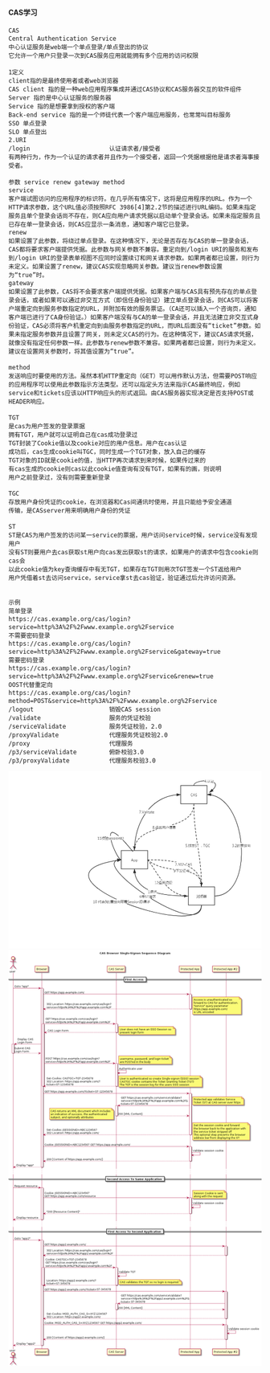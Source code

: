 #### CAS学习
    CAS
    Central Authentication Service
    中心认证服务是web端一个单点登录/单点登出的协议
    它允许一个用户只登录一次到CAS服务应用就能拥有多个应用的访问权限
        
	1定义
	client指的是最终使用者或者web浏览器
	CAS client 指的是一种web应用程序集成并通过CAS协议和CAS服务器交互的软件组件 
	Server 指的是中心认证服务的服务器
	Service 指的是想要拿到授权的客户端
	Back-end service 指的是一个师徒代表一个客户端应用服务，也常常叫目标服务
	SSO 单点登录
	SLO 单点登出
	2.URI
	/login  					认证请求者/接受者
	有两种行为，作为一个认证的请求者并且作为一个接受者，返回一个凭据根据他是请求者海事接受者。
	
	参数 service renew gateway method
	service
	客户端试图访问的应用程序的标识符。在几乎所有情况下，这将是应用程序的URL。作为一个HTTP请求参数，这个URL值必须按照RFC 3986[4]第2.2节的描述进行URL编码。如果未指定服务且单个登录会话尚不存在，则CA应向用户请求凭据以启动单个登录会话。如果未指定服务且已存在单一登录会话，则CAS应显示一条消息，通知客户端它已登录。
	renew
	如果设置了此参数，将绕过单点登录。在这种情况下，无论是否存在与CAS的单一登录会话，CAS都将要求客户端提供凭据。此参数与网关参数不兼容。重定向到/login URI的服务和发布到/login URI的登录表单视图不应同时设置续订和网关请求参数。如果两者都已设置，则行为未定义。如果设置了renew，建议CAS实现忽略网关参数。建议当renew参数设置为“true”时。
	gateway
	如果设置了此参数，CAS将不会要求客户端提供凭据。如果客户端与CAS具有预先存在的单点登录会话，或者如果可以通过非交互方式（即信任身份验证）建立单点登录会话，则CAS可以将客户端重定向到服务参数指定的URL，并附加有效的服务票证。（CA还可以插入一个咨询页，通知客户端已进行了CA身份验证。）如果客户端没有与CA的单一登录会话，并且无法建立非交互式身份验证，CAS必须将客户机重定向到由服务参数指定的URL，而URL后面没有“ticket”参数。如果未指定服务参数并且设置了网关，则未定义CAS的行为。在这种情况下，建议CAS请求凭据，就像没有指定任何参数一样。此参数与renew参数不兼容。如果两者都已设置，则行为未定义。建议在设置网关参数时，将其值设置为“true”。
	
	method 
	发送响应时要使用的方法。虽然本机HTTP重定向（GET）可以用作默认方法，但需要POST响应的应用程序可以使用此参数指示方法类型。还可以指定头方法来指示CAS最终响应，例如service和tickets应该以HTTP响应头的形式返回。由CAS服务器实现决定是否支持POST或HEADER响应。
	
	TGT
    是cas为用户签发的登录票据
    拥有TGT，用户就可以证明自己在cas成功登录过
    TGT封装了Cookie值以及cookie对应的用户信息。用户在cas认证
    成功后，cas生成cookie叫TGC，同时生成一个TGT对象，放入自己的缓存
    TGT对象的ID就是cookie的值，当HTTP再次请求到来时候，如果传过来的
    有cas生成的cookie则cas以此cookie值查询有没有TGT，如果有的画，则说明
    用户之前登录过，没有则需要重新登录
    
    TGC
    存放用户身份凭证的cookie，在浏览器和Cas间通讯时使用，并且只能给予安全通道
    传输，是CASserver用来明确用户身份的凭证
    
    ST
    ST是CAS为用户签发的访问某一service的票据，用户访问service时候，service没有发现用户
    没有ST则要用户去cas获取st用户向cas发出获取st的请求，如果用户的请求中包含cookie则cas会
    以此cookie值为key查询缓存中有无TGT，如果存在TGT则用次TGT签发一个ST返给用户
    用户凭借着st去访问service，service拿st去cas验证，验证通过后允许访问资源。
	
	
	示例
	简单登录
	https://cas.example.org/cas/login?service=http%3A%2F%2Fwww.example.org%2Fservice
	不需要密码登录
	https://cas.example.org/cas/login?service=http%3A%2F%2Fwww.example.org%2Fservice&gateway=true
	需要密码登录
	https://cas.example.org/cas/login?service=http%3A%2F%2Fwww.example.org%2Fservice&renew=true
	OOST代替重定向
	https://cas.example.org/cas/login?method=POST&service=http%3A%2F%2Fwww.example.org%2Fservice
	/logout                     销毁CAS session
	/validate					服务的凭证校验
	/serviceValidate			服务凭证校验，2.0
	/proxyValidate				代理服务凭证校验2.0
	/proxy						代理服务
	/p3/serviceValidate			俯卧校验3.0
	/p3/proxyValidate			代理服务校验3.0
![cas标准流程图](cas.png)	
![cas标准时序图](cas_flow_diagram.png)	
